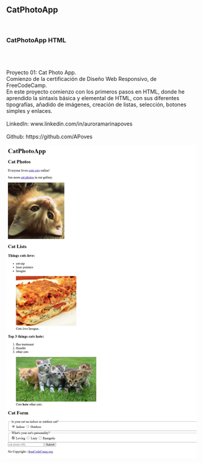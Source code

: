 ## CatPhotoApp
<br>

### CatPhotoApp HTML 
<br>
<br>
<br>
Proyecto 01: Cat Photo App.
<br>
Comienzo de la certificación de Diseño Web Responsivo, de FreeCodeCamp.
<br>
En este proyecto comienzo con los primeros pasos en HTML, donde he aprendido la sintaxis básica y elemental de HTML, con sus diferentes tipografías, añadido de imágenes, creación de listas, selección, botones simples y enlaces.
<br>
<br>
LinkedIn: www.linkedin.com/in/auroramarinapoves
<br>
<br>
Github: https://github.com/APoves
<br>

![image](https://github.com/APoves/Responsive-Web-Design/blob/main/01%20Cat%20Photo%20App/Cat%20Photo%20App.jpg)
